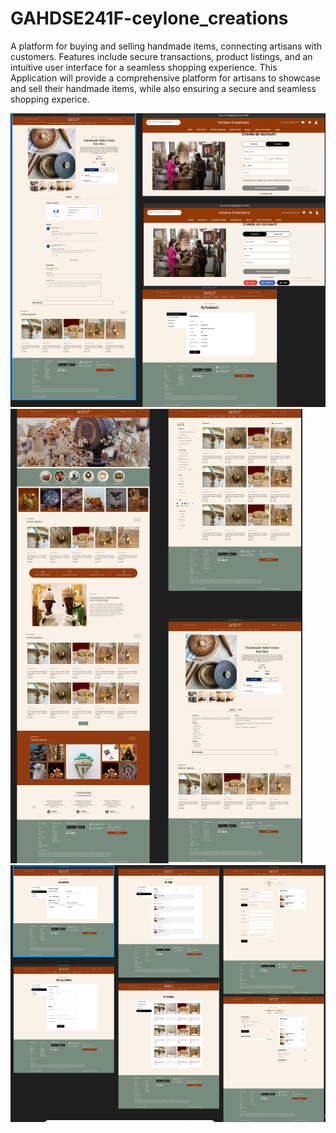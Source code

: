 # GAHDSE241F-ceylone_creations
A platform for buying and selling handmade items, connecting artisans with customers. Features include secure transactions, product listings, and an intuitive user interface for a seamless shopping experience.
This Application will provide a comprehensive platform for artisans to showcase and sell their handmade items, while also ensuring a secure and seamless shopping experice.


![image alt](https://raw.githubusercontent.com/NIBM-GALLE/GAHDSE241F-ceylone-creations/bcc15b2a47e283588ba18149010cfbe75cae4a59/2.png)
![image alt](https://raw.githubusercontent.com/NIBM-GALLE/GAHDSE241F-ceylone-creations/f51c216464c681f72ee584acb20dd63221fa5c05/Screenshot%202025-03-22%20122318.png)
![image alt](https://raw.githubusercontent.com/NIBM-GALLE/GAHDSE241F-ceylone-creations/0960add90f880192ff7112cf4f8982a89bcf0dcb/3.png)



